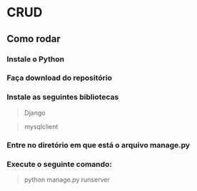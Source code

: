 # CRUD

## Como rodar

### Instale o Python
### Faça download do repositório
### Instale as seguintes bibliotecas
> Django

> mysqlclient
### Entre no diretório em que está o arquivo manage.py
### Execute o seguinte comando:
> python manage.py runserver
